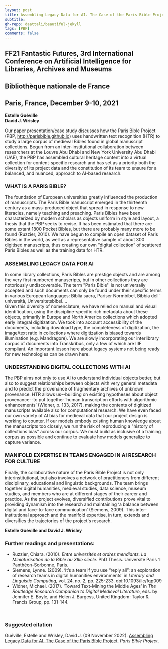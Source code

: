 ```yaml
---
layout: post
title: Assembling Legacy Data for AI. The Case of the Paris Bible Project
subtitle:
gh-repo: daattali/beautiful-jekyll
tags: [PBP]
comments: false
---
```


## FF21 Fantastic Futures, 3rd International Conference on Artificial Intelligence for Libraries, Archives and Museums  
## Bibliothèque nationale de France  
## Paris, France, December 9-10, 2021
 
**Estelle Guéville**  
**David J. Wrisley**
 
Our paper presentation/case study discusses how the Paris Bible Project (PBP, http://parisbible.github.io) uses handwritten text recognition (HTR) to study a large corpus of medieval Bibles found in global manuscript collections. Begun from an inter-institutional collaboration between researchers at the Louvre Abu Dhabi and New York University Abu Dhabi (UAE), the PBP has assembled cultural heritage content into a virtual collection for content-specific research and has set as a priority both the diversity of its project data and the constitution of its team to ensure for a balanced, and nuanced, approach to AI-based research.


### **WHAT IS A PARIS BIBLE?**
The foundation of European universities greatly influenced the production of manuscripts. The Paris Bible manuscript emerged in the thirteenth century as a mass-produced object that spread in response to new literacies, namely teaching and preaching. Paris Bibles have been characterized by modern scholars as objects uniform in style and layout, a thesis that the PBP seeks to revise. It has been estimated that there are some extant 1800 Pocket Bibles, but there are probably many more to be found (Ruzzier, 2010). We have begun to compile an open dataset of Paris Bibles in the world, as well as a representative sample of about 300 digitised manuscripts, thus creating our own “digital collection” of scattered Paris Bibles as well as the training data for HTR.
 
### **ASSEMBLING LEGACY DATA FOR AI**
In some library collections, Paris Bibles are prestige objects and are among the very first numbered manuscripts, but in other collections they are notoriously undiscoverable. The term "Paris Bible'' is not universally accepted and such documents can only be found under their specific terms in various European languages: Biblia sacra, Pariser Normbibel, Bibbia dell’ università, Universitetsbibel….   
Given this diversity of nomenclature, we have relied on manual and visual identification, using the discipline-specific rich metadata about these objects, primarily in Europe and North America collections which adopted early integral digitization. We took into account accessibility of the documents, including download type, the completeness of digitization, the image/text ratio in collections where digitization is biased towards illumination (e.g. Mandragore). We are slowly incorporating our interlibrary corpus of documents into Transkribus, only a few of which are IIIF compliant. An important lesson here about legacy systems not being ready for new technologies can be drawn here. 

### **UNDERSTANDING DIGITAL COLLECTIONS WITH AI**  
The PBP aims not only to use AI to understand individual objects better, but also to suggest relationships between objects with very general metadata and to predict the provenance of fragmentary archives of unknown provenance. HTR allows us--building on existing hypotheses about object provenance--to put together ‘human transcription efforts with algorithmic enhancements’ (Widner, p. 133, 2017), making the contents of digitized manuscripts available also for computational research. We have even faced our own variety of AI bias for medieval data that our project design is working to counter. If our models embody existing human knowledge about the manuscripts too closely, we run the risk of reproducing a "history of collections bias" across our corpus. We must build as inclusive of a training corpus as possible and continue to evaluate how models generalize to capture variance. 
 
### **MANIFOLD EXPERTISE IN TEAMS ENGAGED IN AI RESEARCH FOR CULTURE** 
Finally, the collaborative nature of the Paris Bible Project is not only interinstitutional, but also involves a network of practitioners from different disciplinary, educational and linguistic backgrounds. The team brings together digital humanities, medieval studies, data science, museum studies, and members who are at different stages of their career and practice. As the project evolves, diversified contributions prove vital to providing dynamism into the research and maintaining ‘a balance between digital and face-to-face communication’ (Siemens, 2009). This inter-institutional approach and the manifold expertise, in turn, extends and diversifies the trajectories of the project's research.

**Estelle Guéville and David J. Wrisley**
<br>

### **Further readings and presentations:**
 
- Ruzzier, Chiara. (2010). *Entre universités et ordres mendiants. La Miniaturisation de la Bible au XIIIe siècle.* PhD Thesis. Université Paris 1 Panthéon-Sorbonne, Paris.
- Siemens, Lynne. (2009). ‘It’s a team if you use “reply all”: an exploration of research teams in digital humanities environments’ in *Literary and Linguistic Computing*, vol. 24, no. 2, pp. 225-233. doi:10.1093/llc/fqp009
- Widner, Michael. (2017). ‘Toward Text-Mining the Middle Ages’ in *The Routledge Research Companion to Digital Medieval Literature*, eds. by Jennifer E. Boyle, and Helen J. Burgess, United Kingdom: Taylor & Francis Group, pp. 131-144.
<br>

### **Suggested citation**

Guéville, Estelle and Wrisley, David J. (09 November 2022). [Assembling Legacy Data for AI. The Case of the Paris Bible Project](https://parisbible.github.io/2022-11-09-AI4LAMConf/). *Paris Bible Project*.